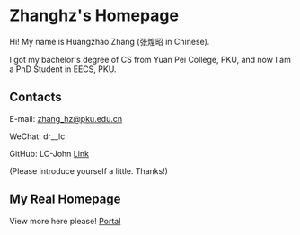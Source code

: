 # Zhanghz's Homepage

Hi! My name is Huangzhao Zhang (张煌昭 in Chinese).

I got my bachelor's degree of CS from Yuan Pei College, PKU, and now I am a PhD Student in EECS, PKU.

## Contacts

  E-mail: zhang_hz@pku.edu.cn

  WeChat: dr__lc

  GitHub: LC-John [Link](https://github.com/LC-John)

(Please introduce yourself a little. Thanks!)

## My Real Homepage

View more here please! [Portal](http://http://drlc5417.top/)
